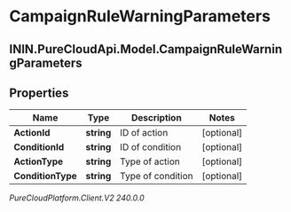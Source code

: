 # CampaignRuleWarningParameters

## ININ.PureCloudApi.Model.CampaignRuleWarningParameters

## Properties

|Name | Type | Description | Notes|
|------------ | ------------- | ------------- | -------------|
| **ActionId** | **string** | ID of action | [optional] |
| **ConditionId** | **string** | ID of condition | [optional] |
| **ActionType** | **string** | Type of action | [optional] |
| **ConditionType** | **string** | Type of condition | [optional] |



_PureCloudPlatform.Client.V2 240.0.0_
